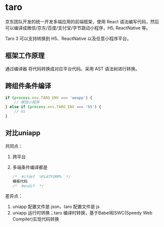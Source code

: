 # taro

京东团队开发的统一开发多端应用的前端框架，使用 React 语法编写代码，然后可以编译成微信/京东/百度/支付宝/字节跳动小程序，H5, ReactNative 等。

Taro 3 可以支持转换到 H5、ReactNative 以及任意小程序平台。

## 框架工作原理

通过编译器 将代码转换成对应平台代码。采用 AST 语法树进行转换。

## 跨组件条件编译

```js
if (process.env.TARO_ENV === 'weapp') {
    // 微信小程序
} else if (process.env.TARO_ENV === 'h5') {
    // h5
}
```

## 对比uniapp

共同点：

1. 跨平台
2. 多端条件编译都是

    ```js
    /*  #ifdef  %PLATFORM%  */
    模板代码
    /*  #endif  */
    ```

差异点：

1. uniapp 配置文件是 json，taro 配置文件是 js
2. uniapp 运行时转换；taro 编译时转换，基于Babel和SWC(Speedy Web Compiler)实现代码转换
